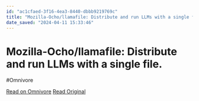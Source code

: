 ```yaml
---
id: "ac1cfaed-3f16-4ea3-8440-dbbb9219769c"
title: "Mozilla-Ocho/llamafile: Distribute and run LLMs with a single file."
date_saved: "2024-04-11 15:33:46"
---
```


# Mozilla-Ocho/llamafile: Distribute and run LLMs with a single file.
#Omnivore

[Read on Omnivore](https://omnivore.app/me/mozilla-ocho-llamafile-distribute-and-run-ll-ms-with-a-single-fi-18ecd943333)
[Read Original](https://github.com/Mozilla-Ocho/llamafile)

